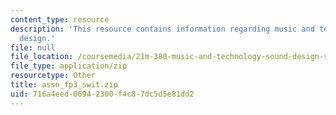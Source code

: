 ```yaml
---
content_type: resource
description: 'This resource contains information regarding music and technology: Sound
  design.'
file: null
file_location: /coursemedia/21m-380-music-and-technology-sound-design-spring-2016/716a4eed06942300f4c87dc5d5e81dd2_assn_fp3_swit.zip
file_type: application/zip
resourcetype: Other
title: assn_fp3_swit.zip
uid: 716a4eed-0694-2300-f4c8-7dc5d5e81dd2
---
```

